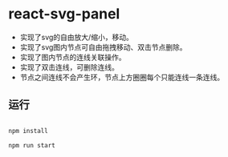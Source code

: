 # react-svg-panel

- 实现了svg的自由放大/缩小，移动。
- 实现了svg图内节点可自由拖拽移动、双击节点删除。
- 实现了图内节点的连线关联操作。
- 实现了双击连线，可删除连线。
- 节点之间连线不会产生环，节点上方圈圈每个只能连线一条连线。


## 运行

```bash

npm install

npm run start

```